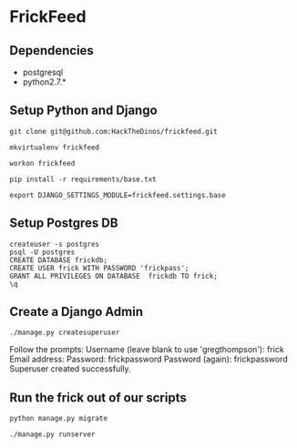 # FrickFeed

## Dependencies
* postgresql 
* python2.7.*

## Setup Python and Django
`git clone git@github.com:HackTheDinos/frickfeed.git`

`mkvirtualenv frickfeed`

`workon frickfeed`

`pip install -r requirements/base.txt`

`export DJANGO_SETTINGS_MODULE=frickfeed.settings.base`

## Setup Postgres DB

```
createuser -s postgres
psql -U postgres
CREATE DATABASE frickdb;
CREATE USER frick WITH PASSWORD 'frickpass';
GRANT ALL PRIVILEGES ON DATABASE  frickdb TO frick;
\q
```

## Create a Django Admin
`./manage.py createsuperuser`

Follow the prompts:
    Username (leave blank to use 'gregthompson'): frick
    Email address: 
    Password: frickpassword
    Password (again): frickpassword
    Superuser created successfully.

## Run the frick out of our scripts
`python manage.py migrate`

`./manage.py runserver`
